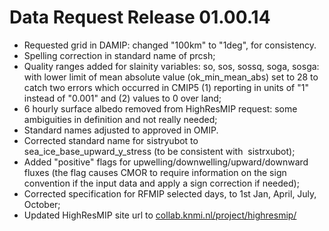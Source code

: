 <h1 class="title">Data Request Release 01.00.14</h1>

<div id="cog_post_body">
    <div id="cog_post_body">
        <ul>
	<li>
		Requested grid in DAMIP: changed &quot;100km&quot; to &quot;1deg&quot;, for consistency.</li>
	<li>
		Spelling correction in standard name of prcsh;</li>
	<li>
		Quality ranges added for slainity variables: so, sos, sossq, soga, sosga: with lower limit of mean absolute value (ok_min_mean_abs) set to 28 to catch two errors which occurred in CMIP5 (1) reporting in units of &quot;1&quot; instead of &quot;0.001&quot; and (2) values to 0 over land;</li>
	<li>
		6 hourly surface albedo removed from HighResMIP request: some ambiguities in definition and not really needed;</li>
	<li>
		Standard names adjusted to approved in OMIP.</li>
	<li>
		Corrected standard name for sistryubot to sea_ice_base_upward_y_stress (to be consistent with&nbsp; sistrxubot);</li>
	<li>
		Added &quot;positive&quot; flags for upwelling/downwelling/upward/downward fluxes (the flag causes CMOR to require information on the sign convention if the input data and apply a sign correction if needed);</li>
	<li>
		Corrected specification for RFMIP selected days, to 1st Jan, April, July, October;</li>
	<li>
		Updated HighResMIP site url to <a href="http://collab.knmi.nl/project/highresmip/">collab.knmi.nl/project/highresmip/</a></li>
</ul>
</div> <!--// end div id=cog_post_body //-->
